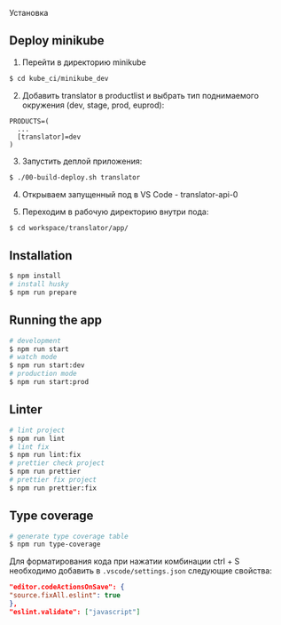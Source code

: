 Установка

## Deploy minikube

1. Перейти в директорию minikube

```bash
$ cd kube_ci/minikube_dev
```

2. Добавить translator в productlist и выбрать тип поднимаемого окружения (dev, stage, prod, euprod):

```
PRODUCTS=(
  ...
  [translator]=dev
)
```

3. Запустить деплой приложения:

```bash
$ ./00-build-deploy.sh translator
```

4. Открываем запущенный под в VS Code - translator-api-0

5. Переходим в рабочую директорию внутри пода:

```bash
$ cd workspace/translator/app/
```

## Installation

```bash
$ npm install
# install husky
$ npm run prepare
```

## Running the app

```bash
# development
$ npm run start
# watch mode
$ npm run start:dev
# production mode
$ npm run start:prod
```

## Linter

```bash
# lint project
$ npm run lint
# lint fix
$ npm run lint:fix
# prettier check project
$ npm run prettier
# prettier fix project
$ npm run prettier:fix
```

## Type coverage

```bash
# generate type coverage table
$ npm run type-coverage
```

Для форматирования кода при нажатии комбинации ctrl + S необходимо добавить в `.vscode/settings.json` следующие свойства:

```json
"editor.codeActionsOnSave": {
"source.fixAll.eslint": true
},
"eslint.validate": ["javascript"]
```
